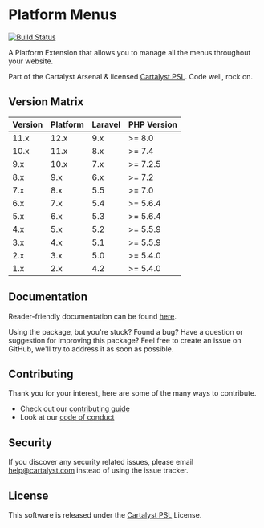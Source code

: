 # Platform Menus

[![Build Status][icon-travis]][link-travis]

A Platform Extension that allows you to manage all the menus throughout your website.

Part of the Cartalyst Arsenal & licensed [Cartalyst PSL](LICENSE). Code well, rock on.

## Version Matrix

Version | Platform | Laravel | PHP Version
------- | -------- | ------- | ------------
11.x    | 12.x     | 9.x    | >= 8.0
10.x    | 11.x     | 8.x    | >= 7.4
9.x     | 10.x     | 7.x    | >= 7.2.5
8.x     | 9.x      | 6.x    | >= 7.2
7.x     | 8.x      | 5.5    | >= 7.0
6.x     | 7.x      | 5.4    | >= 5.6.4
5.x     | 6.x      | 5.3    | >= 5.6.4
4.x     | 5.x      | 5.2    | >= 5.5.9
3.x     | 4.x      | 5.1    | >= 5.5.9
2.x     | 3.x      | 5.0    | >= 5.4.0
1.x     | 2.x      | 4.2    | >= 5.4.0

## Documentation

Reader-friendly documentation can be found [here][link-docs].

Using the package, but you're stuck? Found a bug? Have a question or suggestion for improving this package? Feel free to create an issue on GitHub, we'll try to address it as soon as possible.

## Contributing

Thank you for your interest, here are some of the many ways to contribute.

- Check out our [contributing guide](/.github/CONTRIBUTING.md)
- Look at our [code of conduct](/.github/CODE_OF_CONDUCT.md)

## Security

If you discover any security related issues, please email help@cartalyst.com instead of using the issue tracker.

## License

This software is released under the [Cartalyst PSL](LICENSE) License.

[link-docs]:   https://cartalyst.com/manual/platform-menus
[link-travis]: https://travis-ci.com/cartalyst/platform-menus

[icon-travis]: https://travis-ci.com/cartalyst/platform-menus.svg?token=LAut3LMbmBFi3T9j45FH&branch=10.x
